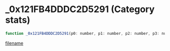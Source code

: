 # _0x121FB4DDDC2D5291 (Category stats)

```js
function _0x121FB4DDDC2D5291(p0: number, p1: number, p2: number, p3: number): void
```

[filename](_0x121FB4DDDC2D5291_m.md ':include')